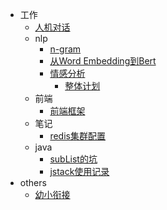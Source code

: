- 工作
    - [人机对话](work/chatbot/人机对话.md)
    - nlp
      - [n-gram](work/nlp/n-gram.md)
      - [从Word Embedding到Bert](work/nlp/w2v-bert.md)
      - [情感分析](work/nlp/sentimet-analysis.md)
          - [整体计划](work/nlp/整体方案计划.md)
    - 前端
        - [前端框架](work/前端/前端框架.md)
    - 笔记
        - [redis集群配置](work/笔记/redis集群部署.md)
    - java
        - [subList的坑](work/java/subList的坑.md)
        - [jstack使用记录](work/java/jstack使用记录.md)
- others
   - [幼小衔接](paper/child_school.md)
    
    



   
        

